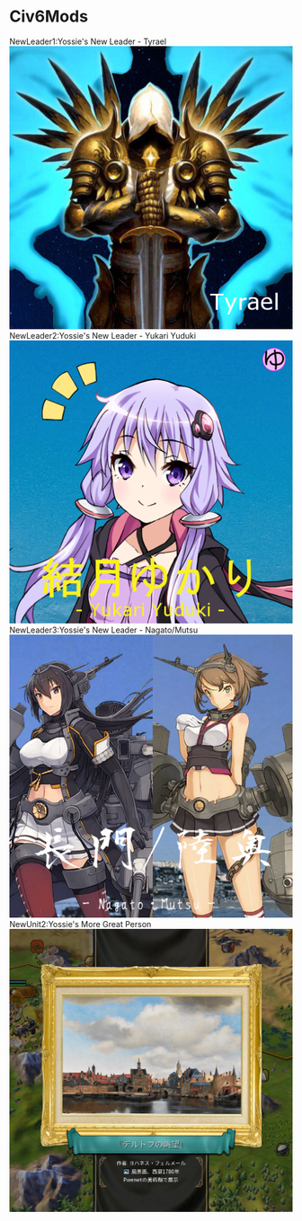 # Civ6Mods  
  
NewLeader1:Yossie's New Leader - Tyrael  
![image](images/ynl_Tyrael.jpg)  
NewLeader2:Yossie's New Leader - Yukari Yuduki  
![image](images/ynl_YukariYuduki.png)  
NewLeader3:Yossie's New Leader - Nagato/Mutsu  
![image](images/ynl_NagatoMutsu.png)  
NewUnit2:Yossie's More Great Person  
![image](images/ynl_MoreGreatPerson.jpg)  